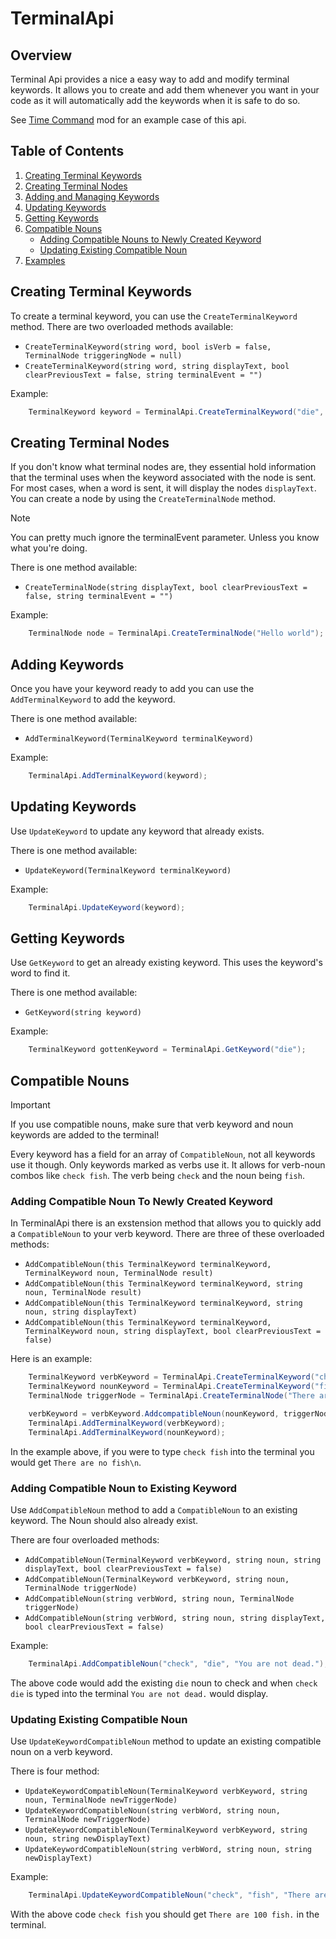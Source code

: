 # TerminalApi

## Overview

Terminal Api provides a nice a easy way to add and modify terminal keywords.
It allows you to create and add them whenever you want in your code as it 
will automatically add the keywords when it is safe to do so.

See [Time Command](https://github.com/NotAtomicBomb/TimeCommand/blob/main/TimeTerminalCommand/Plugin.cs/) mod for an example case of this api.

## Table of Contents

1. [Creating Terminal Keywords](#creating-terminal-keywords)
2. [Creating Terminal Nodes](#creating-terminal-nodes)
3. [Adding and Managing Keywords](#adding-keywords)
4. [Updating Keywords](#updating-keywords)
5. [Getting Keywords](#getting-keywords)
6. [Compatible Nouns](#compatible-nouns)
    - [Adding Compatible Nouns to Newly Created Keyword](#adding-compatible-noun-to-newly-created-keyword)
    - [Updating Existing Compatible Noun](#updating-existing-compatible-noun)
7. [Examples](#examples)

## Creating Terminal Keywords

To create a terminal keyword, you can use the `CreateTerminalKeyword` method.
There are two overloaded methods available: 
- `CreateTerminalKeyword(string word, bool isVerb = false, TerminalNode triggeringNode = null)`
- `CreateTerminalKeyword(string word, string displayText, bool clearPreviousText = false, string terminalEvent = "")`

Example: 

```cs
    TerminalKeyword keyword = TerminalApi.CreateTerminalKeyword("die", "No don't");
```

## Creating Terminal Nodes

If you don't know what terminal nodes are, they essential hold information that the terminal uses when the keyword associated with the node is sent. For most cases, when a word is sent, it will display the nodes `displayText`. You can create a node by using the `CreateTerminalNode` method. 

> [!NOTE]
> You can pretty much ignore the terminalEvent parameter. Unless you know what you're doing.

There is one method available:
- `CreateTerminalNode(string displayText, bool clearPreviousText = false, string terminalEvent = "")`

Example: 

```cs
    TerminalNode node = TerminalApi.CreateTerminalNode("Hello world");
```

## Adding Keywords

Once you have your keyword ready to add you can use the `AddTerminalKeyword` to add the keyword.

There is one method available:
- `AddTerminalKeyword(TerminalKeyword terminalKeyword)`

Example:

```cs
    TerminalApi.AddTerminalKeyword(keyword);
```

## Updating Keywords

Use `UpdateKeyword` to update any keyword that already exists.

There is one method available:
- `UpdateKeyword(TerminalKeyword terminalKeyword)`

Example: 
```cs
    TerminalApi.UpdateKeyword(keyword);
```

## Getting Keywords

Use `GetKeyword` to get an already existing keyword.
This uses the keyword's word to find it.

There is one method available:
- `GetKeyword(string keyword)`

Example:
```cs
    TerminalKeyword gottenKeyword = TerminalApi.GetKeyword("die");
```

## Compatible Nouns

> [!IMPORTANT]
> If you use compatible nouns, make sure that verb keyword and noun keywords are added to the terminal!

Every keyword has a field for an array of `CompatibleNoun`, not all keywords use it though. Only keywords marked as verbs use it.
It allows for verb-noun combos like `check fish`. The verb being `check` and the noun being `fish`.

### Adding Compatible Noun To Newly Created Keyword

In TerminalApi there is an exstension method that allows you to quickly add a `CompatibleNoun` to your verb keyword.
There are three of these overloaded methods:
- `AddCompatibleNoun(this TerminalKeyword terminalKeyword, TerminalKeyword noun, TerminalNode result)`
- `AddCompatibleNoun(this TerminalKeyword terminalKeyword, string noun, TerminalNode result)`
- `AddCompatibleNoun(this TerminalKeyword terminalKeyword, string noun, string displayText)`
- `AddCompatibleNoun(this TerminalKeyword terminalKeyword, TerminalKeyword noun, string displayText, bool clearPreviousText = false)`

Here is an example:
```cs
    TerminalKeyword verbKeyword = TerminalApi.CreateTerminalKeyword("check", true);
    TerminalKeyword nounKeyword = TerminalApi.CreateTerminalKeyword("fish");
    TerminalNode triggerNode = TerminalApi.CreateTerminalNode("There are no fish\n", true);

    verbKeyword = verbKeyword.AddcompatibleNoun(nounKeyword, triggerNode);
    TerminalApi.AddTerminalKeyword(verbKeyword);
    TerminalApi.AddTerminalKeyword(nounKeyword);
```
In the example above, if you were to type `check fish` into the terminal you would get `There are no fish\n`.

### Adding Compatible Noun to Existing Keyword

Use `AddCompatibleNoun` method to add a `CompatibleNoun` to an existing keyword.
The Noun should also already exist.

There are four overloaded methods:
- `AddCompatibleNoun(TerminalKeyword verbKeyword, string noun, string displayText, bool clearPreviousText = false)`
- `AddCompatibleNoun(TerminalKeyword verbKeyword, string noun, TerminalNode triggerNode)`
- `AddCompatibleNoun(string verbWord, string noun, TerminalNode triggerNode)`
- `AddCompatibleNoun(string verbWord, string noun, string displayText, bool clearPreviousText = false)`

Example: 
```cs
    TerminalApi.AddCompatibleNoun("check", "die", "You are not dead.");
```
The above code would add the existing `die` noun to check and when `check die` is typed into the terminal `You are not dead.` would display.

### Updating Existing Compatible Noun

Use `UpdateKeywordCompatibleNoun` method to update an existing compatible noun on a verb keyword.
 
There is four method:
- `UpdateKeywordCompatibleNoun(TerminalKeyword verbKeyword, string noun, TerminalNode newTriggerNode)`
- `UpdateKeywordCompatibleNoun(string verbWord, string noun, TerminalNode newTriggerNode)`
- `UpdateKeywordCompatibleNoun(TerminalKeyword verbKeyword, string noun, string newDisplayText)`
- `UpdateKeywordCompatibleNoun(string verbWord, string noun, string newDisplayText)`

Example:
```cs
    TerminalApi.UpdateKeywordCompatibleNoun("check", "fish", "There are 100 fish.")
```

With the above code `check fish` you should get `There are 100 fish.` in the terminal.
